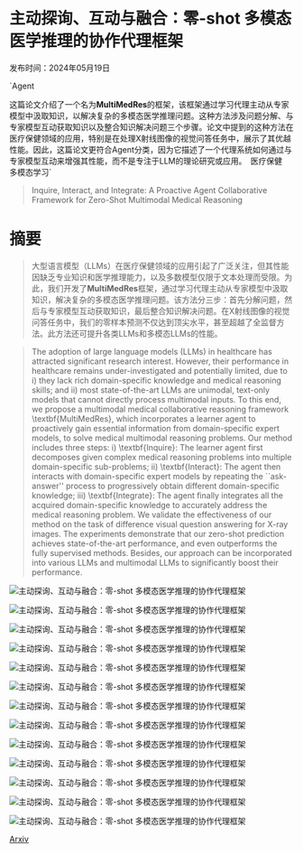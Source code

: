 # 主动探询、互动与融合：零-shot 多模态医学推理的协作代理框架

发布时间：2024年05月19日

`Agent

这篇论文介绍了一个名为**MultiMedRes**的框架，该框架通过学习代理主动从专家模型中汲取知识，以解决复杂的多模态医学推理问题。这种方法涉及问题分解、与专家模型互动获取知识以及整合知识解决问题三个步骤。论文中提到的这种方法在医疗保健领域的应用，特别是在处理X射线图像的视觉问答任务中，展示了其优越性能。因此，这篇论文更符合Agent分类，因为它描述了一个代理系统如何通过与专家模型互动来增强其性能，而不是专注于LLM的理论研究或应用。` `医疗保健` `多模态学习`

> Inquire, Interact, and Integrate: A Proactive Agent Collaborative Framework for Zero-Shot Multimodal Medical Reasoning

# 摘要

> 大型语言模型（LLMs）在医疗保健领域的应用引起了广泛关注，但其性能因缺乏专业知识和医学推理能力，以及多数模型仅限于文本处理而受限。为此，我们开发了**MultiMedRes**框架，通过学习代理主动从专家模型中汲取知识，解决复杂的多模态医学推理问题。该方法分三步：首先分解问题，然后与专家模型互动获取知识，最后整合知识解决问题。在X射线图像的视觉问答任务中，我们的零样本预测不仅达到顶尖水平，甚至超越了全监督方法。此方法还可提升各类LLMs和多模态LLMs的性能。

> The adoption of large language models (LLMs) in healthcare has attracted significant research interest. However, their performance in healthcare remains under-investigated and potentially limited, due to i) they lack rich domain-specific knowledge and medical reasoning skills; and ii) most state-of-the-art LLMs are unimodal, text-only models that cannot directly process multimodal inputs. To this end, we propose a multimodal medical collaborative reasoning framework \textbf{MultiMedRes}, which incorporates a learner agent to proactively gain essential information from domain-specific expert models, to solve medical multimodal reasoning problems. Our method includes three steps: i) \textbf{Inquire}: The learner agent first decomposes given complex medical reasoning problems into multiple domain-specific sub-problems; ii) \textbf{Interact}: The agent then interacts with domain-specific expert models by repeating the ``ask-answer'' process to progressively obtain different domain-specific knowledge; iii) \textbf{Integrate}: The agent finally integrates all the acquired domain-specific knowledge to accurately address the medical reasoning problem. We validate the effectiveness of our method on the task of difference visual question answering for X-ray images. The experiments demonstrate that our zero-shot prediction achieves state-of-the-art performance, and even outperforms the fully supervised methods. Besides, our approach can be incorporated into various LLMs and multimodal LLMs to significantly boost their performance.

![主动探询、互动与融合：零-shot 多模态医学推理的协作代理框架](../../../paper_images/2405.11640/figure4.png)

![主动探询、互动与融合：零-shot 多模态医学推理的协作代理框架](../../../paper_images/2405.11640/figure0_4.png)

![主动探询、互动与融合：零-shot 多模态医学推理的协作代理框架](../../../paper_images/2405.11640/figure1_5.png)

![主动探询、互动与融合：零-shot 多模态医学推理的协作代理框架](../../../paper_images/2405.11640/MiniGPT.png)

![主动探询、互动与融合：零-shot 多模态医学推理的协作代理框架](../../../paper_images/2405.11640/LLaVa.png)

![主动探询、互动与融合：零-shot 多模态医学推理的协作代理框架](../../../paper_images/2405.11640/Bleu4.png)

![主动探询、互动与融合：零-shot 多模态医学推理的协作代理框架](../../../paper_images/2405.11640/ROUGE_L.png)

![主动探询、互动与融合：零-shot 多模态医学推理的协作代理框架](../../../paper_images/2405.11640/METEOR.png)

![主动探询、互动与融合：零-shot 多模态医学推理的协作代理框架](../../../paper_images/2405.11640/CIDEr.png)

![主动探询、互动与融合：零-shot 多模态医学推理的协作代理框架](../../../paper_images/2405.11640/figure2_2.png)

![主动探询、互动与融合：零-shot 多模态医学推理的协作代理框架](../../../paper_images/2405.11640/figure3_2.png)

![主动探询、互动与融合：零-shot 多模态医学推理的协作代理框架](../../../paper_images/2405.11640/Prompt_GPT.png)

![主动探询、互动与融合：零-shot 多模态医学推理的协作代理框架](../../../paper_images/2405.11640/Prompt_LLaMa.png)

[Arxiv](https://arxiv.org/abs/2405.11640)